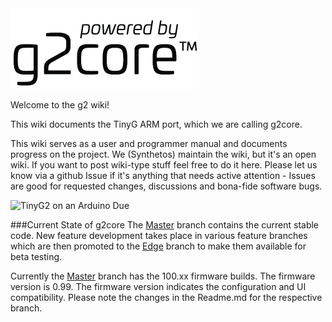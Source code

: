 <img src="images/g2core.png" width="300" height="129" alt="g2core">

Welcome to the g2 wiki!

This wiki documents the TinyG ARM port, which we are calling g2core. 

This wiki serves as a user and programmer manual and documents progress on the project. We (Synthetos) maintain the wiki, but it's an open wiki. If you want to post wiki-type stuff feel free to do it here. Please let us know via a github Issue if it's anything that needs active attention - Issues are good for requested changes, discussions and bona-fide software bugs.

![TinyG2 on an Arduino Due](http://farm4.staticflickr.com/3739/10301325295_31cb0dc6ab_h.jpg)

###Current State of g2core
The [Master](https://github.com/synthetos/g2/tree/master) branch contains the current stable code. New feature development takes place in various feature branches which are then promoted to the [Edge](https://github.com/synthetos/g2/tree/edge) branch to make them available for beta testing.

Currently the [Master](https://github.com/synthetos/g2/tree/master) branch has the 100.xx firmware builds. The firmware version is 0.99. The firmware version indicates the configuration and UI compatibility. Please note the changes in the Readme.md for the respective branch.